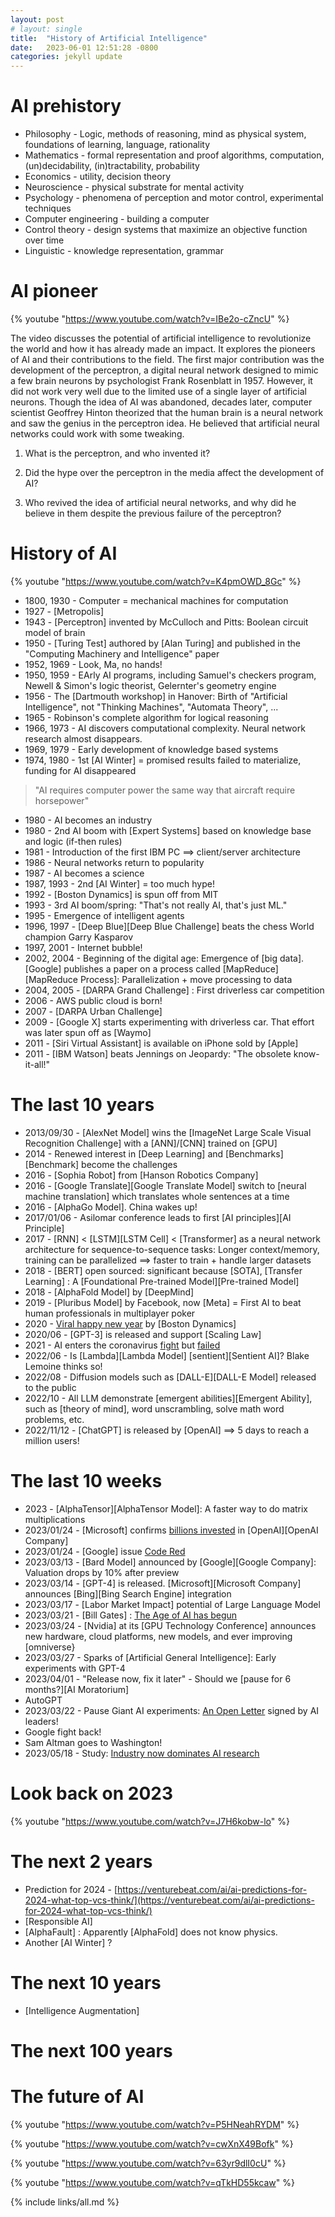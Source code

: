 ```yaml
---
layout: post
# layout: single
title:  "History of Artificial Intelligence"
date:   2023-06-01 12:51:28 -0800
categories: jekyll update
---
```


# AI prehistory

 * Philosophy - Logic, methods of reasoning, mind as physical system, foundations of learning, language, rationality
 * Mathematics - formal representation and proof algorithms, computation, (un)decidability, (in)tractability, probability
 * Economics - utility, decision theory
 * Neuroscience - physical substrate for mental activity
 * Psychology - phenomena of perception and motor control, experimental techniques
 * Computer engineering - building a computer
 * Control theory - design systems that maximize an objective function over time
 * Linguistic - knowledge representation, grammar

# AI pioneer

 {% youtube "https://www.youtube.com/watch?v=IBe2o-cZncU" %}

 The video discusses the potential of artificial intelligence to revolutionize the world and how it has already made an impact. It explores the pioneers of AI and their contributions to the field. The first major contribution was the development of the perceptron, a digital neural network designed to mimic a few brain neurons by psychologist Frank Rosenblatt in 1957. However, it did not work very well due to the limited use of a single layer of artificial neurons. Though the idea of AI was abandoned, decades later, computer scientist Geoffrey Hinton theorized that the human brain is a neural network and saw the genius in the perceptron idea. He believed that artificial neural networks could work with some tweaking.

 1. What is the perceptron, and who invented it?

 2. Did the hype over the perceptron in the media affect the development of AI?

 3. Who revived the idea of artificial neural networks, and why did he believe in them despite the previous failure of the perceptron?

# History of AI

 {% youtube "https://www.youtube.com/watch?v=K4pmOWD_8Gc" %}

 * 1800, 1930 - Computer = mechanical machines for computation
 * 1927       - [Metropolis]
 * 1943       - [Perceptron] invented by McCulloch and Pitts: Boolean circuit model of brain
 * 1950       - [Turing Test] authored by [Alan Turing] and published in the "Computing Machinery and Intelligence" paper
 * 1952, 1969 - Look, Ma, no hands!
 * 1950, 1959 - EArly AI programs, including Samuel's checkers program, Newell & Simon's logic theorist, Gelernter's geometry engine
 * 1956       - The [Dartmouth workshop] in Hanover: Birth of "Artificial Intelligence", not "Thinking Machines", "Automata Theory", ...
 * 1965       - Robinson's complete algorithm for logical reasoning
 * 1966, 1973 - AI discovers computational complexity. Neural network research almost disappears.
 * 1969, 1979 - Early development of knowledge based systems
 * 1974, 1980 - 1st [AI Winter] = promised results failed to materialize, funding for AI disappeared
> "AI requires computer power the same way that aircraft require horsepower"
 * 1980       - AI becomes an industry
 * 1980       - 2nd AI boom with [Expert Systems] based on knowledge base and logic (if-then rules)
 * 1981       - Introduction of the first IBM PC ==> client/server architecture
 * 1986       - Neural networks return to popularity
 * 1987       - AI becomes a science
 * 1987, 1993 - 2nd [AI Winter] = too much hype!
 * 1992       - [Boston Dynamics] is spun off from MIT
 * 1993       - 3rd AI boom/spring: "That's not really AI, that's just ML."
 * 1995       - Emergence of intelligent agents
 * 1996, 1997 - [Deep Blue][Deep Blue Challenge] beats the chess World champion Garry Kasparov
 * 1997, 2001 - Internet bubble!
 * 2002, 2004 - Beginning of the digital age: Emergence of [big data]. [Google] publishes a paper on a process called [MapReduce][MapReduce Process]: Parallelization + move processing to data
 * 2004, 2005 - [DARPA Grand Challenge] : First driverless car competition
 * 2006       - AWS public cloud is born!
 * 2007       - [DARPA Urban Challenge]
 * 2009       - [Google X] starts experimenting with driverless car. That effort was later spun off as [Waymo]
 * 2011       - [Siri Virtual Assistant] is available on iPhone sold by [Apple]
 * 2011       - [IBM Watson] beats Jennings on Jeopardy: "The obsolete know-it-all!"

# The last 10 years

 * 2013/09/30 - [AlexNet Model] wins the [ImageNet Large Scale Visual Recognition Challenge] with a [ANN]/[CNN] trained on [GPU]
 * 2014       - Renewed interest in [Deep Learning] and [Benchmarks][Benchmark] become the challenges
 * 2016       - [Sophia Robot] from [Hanson Robotics Company]
 * 2016       - [Google Translate][Google Translate Model] switch to [neural machine translation] which translates whole sentences at a time
 * 2016       - [AlphaGo Model]. China wakes up!
 * 2017/01/06 - Asilomar conference leads to first [AI principles][AI Principle]
 * 2017       - [RNN] < [LSTM][LSTM Cell] < [Transformer] as a neural network architecture for sequence-to-sequence tasks: Longer context/memory, training can be parallelized ==> faster to train + handle larger datasets
 * 2018       - [BERT] open sourced: significant because [SOTA], [Transfer Learning] : A [Foundational Pre-trained Model][Pre-trained Model]
 * 2018       - [AlphaFold Model] by [DeepMind]
 * 2019       - [Pluribus Model] by Facebook, now [Meta] = First AI to beat human professionals in multiplayer poker
 * 2020       - [Viral happy new year](https://www.youtube.com/watch?v=fn3KWM1kuAw) by [Boston Dynamics]
 * 2020/06    - [GPT-3] is released and support [Scaling Law]
 * 2021       - AI enters the coronavirus [fight](https://www.zdnet.com/article/ai-and-the-coronavirus-fight-how-artificial-intelligence-is-taking-on-covid-19/) but [failed](https://hbr.org/2022/03/why-ai-failed-to-live-up-to-its-potential-during-the-pandemic)
 * 2022/06    - Is [Lambda][Lambda Model] [sentient][Sentient AI]? Blake Lemoine thinks so!
 * 2022/08    - Diffusion models such as [DALL-E][DALL-E Model] released to the public
 * 2022/10    - All LLM demonstrate [emergent abilities][Emergent Ability], such as [theory of mind], word unscrambling, solve math word problems, etc.
 * 2022/11/12 - [ChatGPT] is released by [OpenAI] ==> 5 days to reach a million users!

# The last 10 weeks

 * 2023       - [AlphaTensor][AlphaTensor Model]: A faster way to do matrix multiplications
 * 2023/01/24 - [Microsoft] confirms [billions invested](https://www.cnn.com/2023/01/23/tech/microsoft-invests-chatgpt-openai) in [OpenAI][OpenAI Company]
 * 2023/01/24 - [Google] issue [Code Red](https://www.forbes.com/sites/davidphelan/2023/01/23/how-chatgpt-suddenly-became-googles-code-red-prompting-return-of-page-and-brin/)
 * 2023/03/13 - [Bard Model] announced by [Google][Google Company]: Valuation drops by 10% after preview
 * 2023/03/14 - [GPT-4] is released. [Microsoft][Microsoft Company] announces [Bing][Bing Search Engine] integration
 * 2023/03/17 - [Labor Market Impact] potential of Large Language Model
 * 2023/03/21 - [Bill Gates] : [The Age of AI has begun](https://www.gatesnotes.com/The-Age-of-AI-Has-Begun)
 * 2023/03/24 - [Nvidia] at its [GPU Technology Conference] announces new hardware, cloud platforms, new models, and ever improving [omniverse}
 * 2023/03/27 - Sparks of [Artificial General Intelligence]: Early experiments with GPT-4
 * 2023/04/01 - "Release now, fix it later" - Should we [pause for 6 months?][AI Moratorium]
 * AutoGPT
 * 2023/03/22 - Pause Giant AI experiments: [An Open Letter](https://futureoflife.org/open-letter/pause-giant-ai-experiments/) signed by AI leaders!
 * Google fight back!
 * Sam Altman goes to Washington!
 * 2023/05/18 - Study: [Industry now dominates AI research](https://mitsloan.mit.edu/ideas-made-to-matter/study-industry-now-dominates-ai-research)

# Look back on 2023

 {% youtube "https://www.youtube.com/watch?v=J7H6kobw-lo" %}

# The next 2 years

 * Prediction for 2024 - [https://venturebeat.com/ai/ai-predictions-for-2024-what-top-vcs-think/](https://venturebeat.com/ai/ai-predictions-for-2024-what-top-vcs-think/)
 * [Responsible AI]
 * [AlphaFault] : Apparently [AlphaFold] does not know physics. 
 * Another [AI Winter] ?

# The next 10 years

 * [Intelligence Augmentation]

# The next 100 years

# The future of AI

 {% youtube "https://www.youtube.com/watch?v=P5HNeahRYDM" %}

 {% youtube "https://www.youtube.com/watch?v=cwXnX49Bofk" %}

 {% youtube "https://www.youtube.com/watch?v=63yr9dlI0cU" %}

 {% youtube "https://www.youtube.com/watch?v=qTkHD55kcaw" %}


{% include links/all.md %}
